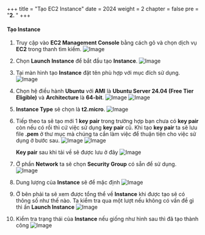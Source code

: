 +++
title = "Tạo EC2 Instance"
date = 2024
weight = 2
chapter = false
pre = "<b>2. </b>"
+++

#### Tạo Instance
1. Truy cập vào **EC2 Management Console** bằng cách gõ và chọn dịch vụ **EC2** trong thanh tìm kiếm.
![Image](/Workshop-2/images/2/find-ec2.png)

2. Chọn **Launch Instance** để bắt đầu tạo **Instance**.
![Image](/Workshop-2/images/2/launch_instance.png)

3. Tại màn hình tạo **Instance** đặt tên phù hợp với mục đích sử dụng.
![Image](/Workshop-2/images/2/name.png)

4. Chọn hệ điều hành **Ubuntu** với **AMI** là **Ubuntu Server 24.04 (Free Tier Eligible)** và **Architecture** là **64-bit**.
![Image](/Workshop-2/images/2/os.png)
![Image](/Workshop-2/images/2/versionOs.png)

5. **Instance Type** sẽ chọn là **t2.micro**.
![Image](/Workshop-2/images/2/instanceType.png)

6. Tiếp theo ta sẽ tạo mới 1 **key pair** trong trường hợp bạn chưa có **key pair** còn nếu có rồi thì cứ việc sử dụng **key pair** cũ. Khi tạo **key pair** ta sẽ lưu file **.pem** ở thư mục mà chúng ta cần làm việc để thuận tiện cho việc sử dụng ở bước sau.
![Image](/Workshop-2/images/2/createKeypair.png)
![Image](/Workshop-2/images/2/createKeypair1.png)

    **Key pair** sau khi tải về sẽ được lưu ở đây
![Image](/Workshop-2/images/2/saveKeypair.png)

7. Ở phần **Network** ta sẽ chọn **Security Group** có sẵn để sử dụng.
![Image](/Workshop-2/images/2/securityGroup.png)

8. Dung lượng của **Instance** sẽ để mặc định
![Image](/Workshop-2/images/2/memory.png)

9. Ở bên phải ta sẽ xem được tổng thể về **Instance** khi được tạo sẽ có thông số như thế nào. Ta kiểm tra qua một lượt nếu không có vấn đề gì thì ấn **Launch Instance**
![Image](/Workshop-2/images/2/createInstance.png)

10. Kiểm tra trạng thái của **Instance** nếu giống như hình sau thì đã tạo thành công
![Image](/Workshop-2/images/2/status.png)